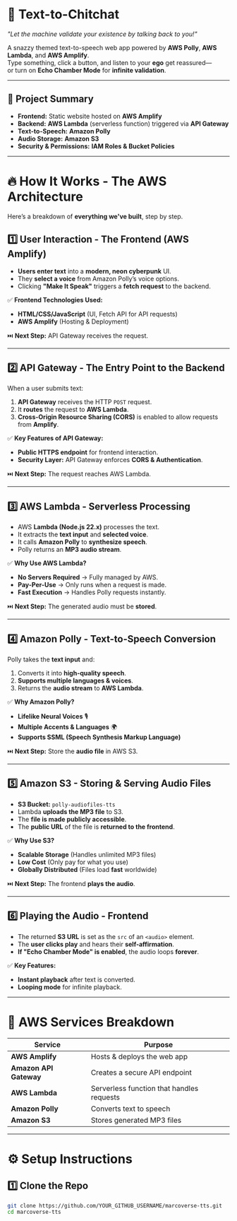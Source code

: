 # 🚀 Text-to-Chitchat  
*"Let the machine validate your existence by talking back to you!"*  

A snazzy themed text-to-speech web app powered by **AWS Polly**, **AWS Lambda**, and **AWS Amplify**.  
Type something, click a button, and listen to your **ego** get reassured—  
or turn on **Echo Chamber Mode** for **infinite validation**.  

---

## 🎯 Project Summary
- **Frontend:** Static website hosted on **AWS Amplify**  
- **Backend:** **AWS Lambda** (serverless function) triggered via **API Gateway**  
- **Text-to-Speech:** **Amazon Polly**  
- **Audio Storage:** **Amazon S3**  
- **Security & Permissions:** **IAM Roles & Bucket Policies**  

---

# 🔥 How It Works - The AWS Architecture  
Here’s a breakdown of **everything we've built**, step by step.  

## 1️⃣ User Interaction - The Frontend (AWS Amplify)  
- **Users enter text** into a **modern, neon cyberpunk** UI.  
- They **select a voice** from Amazon Polly’s voice options.  
- Clicking **"Make It Speak"** triggers a **fetch request** to the backend.  

✅ **Frontend Technologies Used:**  
- **HTML/CSS/JavaScript** (UI, Fetch API for API requests)  
- **AWS Amplify** (Hosting & Deployment)  

⏭️ **Next Step:** API Gateway receives the request.  

---

## 2️⃣ API Gateway - The Entry Point to the Backend  
When a user submits text:  
1. **API Gateway** receives the HTTP `POST` request.  
2. It **routes** the request to **AWS Lambda**.  
3. **Cross-Origin Resource Sharing (CORS)** is enabled to allow requests from **Amplify**.  

✅ **Key Features of API Gateway:**  
- **Public HTTPS endpoint** for frontend interaction.  
- **Security Layer:** API Gateway enforces **CORS & Authentication**.  

⏭️ **Next Step:** The request reaches AWS Lambda.  

---

## 3️⃣ AWS Lambda - Serverless Processing  
- AWS **Lambda (Node.js 22.x)** processes the text.  
- It extracts the **text input** and **selected voice**.  
- It calls **Amazon Polly** to **synthesize speech**.  
- Polly returns an **MP3 audio stream**.  

✅ **Why Use AWS Lambda?**  
- **No Servers Required** → Fully managed by AWS.  
- **Pay-Per-Use** → Only runs when a request is made.  
- **Fast Execution** → Handles Polly requests instantly.  

⏭️ **Next Step:** The generated audio must be **stored**.  

---

## 4️⃣ Amazon Polly - Text-to-Speech Conversion  
Polly takes the **text input** and:  
1. Converts it into **high-quality speech**.  
2. **Supports multiple languages & voices**.  
3. Returns the **audio stream** to **AWS Lambda**.  

✅ **Why Amazon Polly?**  
- **Lifelike Neural Voices** 🎙️  
- **Multiple Accents & Languages** 🌍  
- **Supports SSML (Speech Synthesis Markup Language)**  

⏭️ **Next Step:** Store the **audio file** in AWS S3.  

---

## 5️⃣ Amazon S3 - Storing & Serving Audio Files  
- **S3 Bucket:** `polly-audiofiles-tts`  
- Lambda **uploads the MP3 file** to S3.  
- The **file is made publicly accessible**.  
- The **public URL** of the file is **returned to the frontend**.  

✅ **Why Use S3?**  
- **Scalable Storage** (Handles unlimited MP3 files)  
- **Low Cost** (Only pay for what you use)  
- **Globally Distributed** (Files load **fast** worldwide)  

⏭️ **Next Step:** The frontend **plays the audio**.  

---

## 6️⃣ Playing the Audio - Frontend  
- The returned **S3 URL** is set as the `src` of an `<audio>` element.  
- The **user clicks play** and hears their **self-affirmation**.  
- **If "Echo Chamber Mode" is enabled**, the audio loops **forever**.  

✅ **Key Features:**  
- **Instant playback** after text is converted.  
- **Looping mode** for infinite playback.  

---

# 🚀 AWS Services Breakdown  
| **Service**             | **Purpose** |
|------------------------|------------|
| **AWS Amplify**       | Hosts & deploys the web app |
| **Amazon API Gateway** | Creates a secure API endpoint |
| **AWS Lambda**        | Serverless function that handles requests |
| **Amazon Polly**      | Converts text to speech |
| **Amazon S3**         | Stores generated MP3 files |

---

# ⚙️ Setup Instructions  
## 1️⃣ Clone the Repo  
```sh
git clone https://github.com/YOUR_GITHUB_USERNAME/marcoverse-tts.git
cd marcoverse-tts
